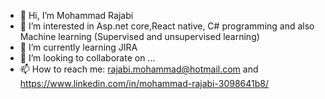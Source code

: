 - 👋 Hi, I’m Mohammad Rajabi
- 👀 I’m interested in Asp.net core,React native, C# programming and also Machine learning (Supervised and unsupervised learning)
- 🌱 I’m currently learning JIRA
- 💞️ I’m looking to collaborate on ...
- 📫 How to reach me: rajabi.mohammad@hotmail.com and https://www.linkedin.com/in/mohammad-rajabi-3098641b8/

<!---
Rajabi2009/Rajabi2009 is a ✨ special ✨ repository because its `README.md` (this file) appears on your GitHub profile.
You can click the Preview link to take a look at your changes.
--->
